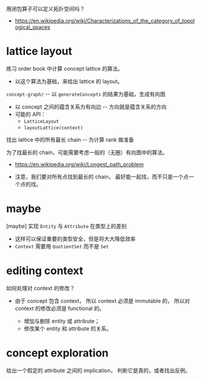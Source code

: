 用闭包算子可以定义拓扑空间吗？

- https://en.wikipedia.org/wiki/Characterizations_of_the_category_of_topological_spaces

# lattice layout

练习 order book 中计算 concept lattice 的算法。

- 以这个算法为基础，来给出 lattice 的 layout。

`concept-graph/` -- 以 `generateConcepts` 的结果为基础，生成有向图

- 以 concept 之间的蕴含关系为有向边 -- 方向就是蕴含关系的方向
- 可能的 API：
  - `LatticeLayout`
  - `layoutLattice(context)`

找出 lattice 中的所有最长 chain -- 为计算 rank 做准备

为了找最长的 chain，可能需要考虑一般的（无圈）有向图中的算法。

- https://en.wikipedia.org/wiki/Longest_path_problem

- 注意，我们要对所有点找到最长的 chain，
  最好能一起找，而不只是一个点一个点的找。

# maybe

[maybe] 实现 `Entity` 与 `Attribute` 在类型上的差别

- 这样可以保证重要的类型安全，但是将大大降低效率
- `Context` 需要用 `QuotientSet` 而不是 `Set`

# editing context

如何处理对 context 的修改？

- 由于 concept 包含 context，
  所以 context 必须是 immutable 的，
  所以对 context 的修改必须是 functional 的。

  - 增加与删除 entity 或 attribute；
  - 修改某个 entity 和 attribute 的关系。

# concept exploration

给出一个假定的 attribute 之间的 implication，
判断它是真的，或者找出反例。
